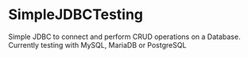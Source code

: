 # SimpleJDBCTesting
Simple JDBC to connect and perform CRUD operations on a Database. Currently testing with MySQL, MariaDB or PostgreSQL
